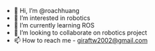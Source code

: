- 👋 Hi, I’m @roachhuang
- 👀 I’m interested in robotics
- 🌱 I’m currently learning ROS
- 💞️ I’m looking to collaborate on robotics project
- 📫 How to reach me - giraftw2002@gmail.com

<!---
roachhuang/roachhuang is a ✨ special ✨ repository because its `README.md` (this file) appears on your GitHub profile.
You can click the Preview link to take a look at your changes.
--->
